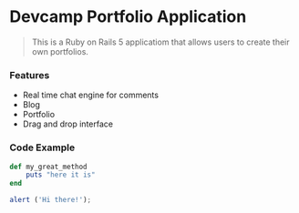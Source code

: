 # Devcamp Portfolio Application 

> This is a Ruby on Rails 5 applicatiom that allows users to create their own portfolios.

### Features

- Real time chat engine for comments
- Blog
- Portfolio
- Drag and drop interface

### Code Example

``` ruby 
def my_great_method
    puts "here it is"
end
```

``` javascript 
alert ('Hi there!');
```
